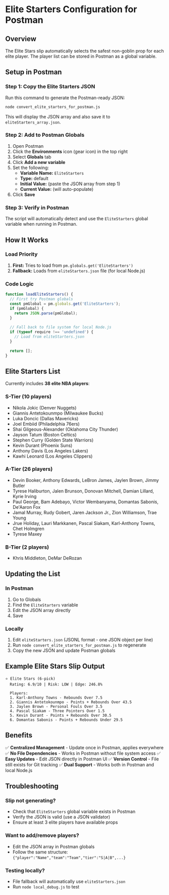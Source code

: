 # Elite Starters Configuration for Postman

## Overview
The Elite Stars slip automatically selects the safest non-goblin prop for each elite player. The player list can be stored in Postman as a global variable.

## Setup in Postman

### Step 1: Copy the Elite Starters JSON
Run this command to generate the Postman-ready JSON:
```bash
node convert_elite_starters_for_postman.js
```

This will display the JSON array and also save it to `eliteStarters_array.json`.

### Step 2: Add to Postman Globals
1. Open Postman
2. Click the **Environments** icon (gear icon) in the top right
3. Select **Globals** tab
4. Click **Add a new variable**
5. Set the following:
   - **Variable Name:** `EliteStarters`
   - **Type:** default
   - **Initial Value:** (paste the JSON array from step 1)
   - **Current Value:** (will auto-populate)
6. Click **Save**

### Step 3: Verify in Postman
The script will automatically detect and use the `EliteStarters` global variable when running in Postman.

## How It Works

### Load Priority
1. **First:** Tries to load from `pm.globals.get('EliteStarters')`
2. **Fallback:** Loads from `eliteStarters.json` file (for local Node.js)

### Code Logic
```javascript
function loadEliteStarters() {
  // First try Postman globals
  const pmGlobal = pm.globals.get('EliteStarters');
  if (pmGlobal) {
    return JSON.parse(pmGlobal);
  }
  
  // Fall back to file system for local Node.js
  if (typeof require !== 'undefined') {
    // Load from eliteStarters.json
  }
  
  return [];
}
```

## Elite Starters List

Currently includes **38 elite NBA players**:

### S-Tier (10 players)
- Nikola Jokic (Denver Nuggets)
- Giannis Antetokounmpo (Milwaukee Bucks)
- Luka Doncic (Dallas Mavericks)
- Joel Embiid (Philadelphia 76ers)
- Shai Gilgeous-Alexander (Oklahoma City Thunder)
- Jayson Tatum (Boston Celtics)
- Stephen Curry (Golden State Warriors)
- Kevin Durant (Phoenix Suns)
- Anthony Davis (Los Angeles Lakers)
- Kawhi Leonard (Los Angeles Clippers)

### A-Tier (26 players)
- Devin Booker, Anthony Edwards, LeBron James, Jaylen Brown, Jimmy Butler
- Tyrese Haliburton, Jalen Brunson, Donovan Mitchell, Damian Lillard, Kyrie Irving
- Paul George, Bam Adebayo, Victor Wembanyama, Domantas Sabonis, De'Aaron Fox
- Jamal Murray, Rudy Gobert, Jaren Jackson Jr., Zion Williamson, Trae Young
- Jrue Holiday, Lauri Markkanen, Pascal Siakam, Karl-Anthony Towns, Chet Holmgren
- Tyrese Maxey

### B-Tier (2 players)
- Khris Middleton, DeMar DeRozan

## Updating the List

### In Postman
1. Go to Globals
2. Find the `EliteStarters` variable
3. Edit the JSON array directly
4. Save

### Locally
1. Edit `eliteStarters.json` (JSONL format - one JSON object per line)
2. Run `node convert_elite_starters_for_postman.js` to regenerate
3. Copy the new JSON and update Postman globals

## Example Elite Stars Slip Output

```
⭐ Elite Stars (6-pick)
  Rating: 6.9/10 | Risk: LOW | Edge: 246.8%
  
  Players:
  1. Karl-Anthony Towns - Rebounds Over 7.5
  2. Giannis Antetokounmpo - Points + Rebounds Over 43.5
  3. Jaylen Brown - Personal Fouls Over 3.5
  4. Pascal Siakam - Three Pointers Over 1.5
  5. Kevin Durant - Points + Rebounds Over 30.5
  6. Domantas Sabonis - Points + Rebounds Under 29.5
```

## Benefits

✅ **Centralized Management** - Update once in Postman, applies everywhere
✅ **No File Dependencies** - Works in Postman without file system access
✅ **Easy Updates** - Edit JSON directly in Postman UI
✅ **Version Control** - File still exists for Git tracking
✅ **Dual Support** - Works both in Postman and local Node.js

## Troubleshooting

### Slip not generating?
- Check that `EliteStarters` global variable exists in Postman
- Verify the JSON is valid (use a JSON validator)
- Ensure at least 3 elite players have available props

### Want to add/remove players?
- Edit the JSON array in Postman globals
- Follow the same structure: `{"player":"Name","team":"Team","tier":"S|A|B",...}`

### Testing locally?
- File fallback will automatically use `eliteStarters.json`
- Run `node local_debug.js` to test
